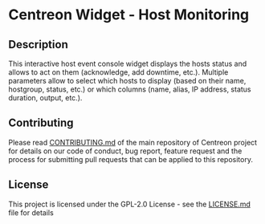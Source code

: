 <h1> Centreon Widget - Host Monitoring </h1>

<h2> Description </h2>

This interactive host event console widget displays the hosts status and allows to act on them (acknowledge, add downtime, etc.). Multiple parameters allow to select which hosts to display (based on their name, hostgroup, status, etc.) or which columns (name, alias, IP address, status duration, output, etc.).

<h2> Contributing </h2>

Please read [CONTRIBUTING.md](https://github.com/centreon/centreon/blob/master/CONTRIBUTING.md) of the main repository of Centreon project for details on our code of conduct, bug report, feature request and the process for submitting pull requests that can be applied to this repository.

<h2> License </h2>

This project is licensed under the GPL-2.0 License - see the [LICENSE.md](LICENSE.md) file for details
